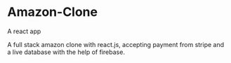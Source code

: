 # Amazon-Clone
A react app

A full stack amazon clone with react.js, accepting payment from stripe and a live database with the help of firebase.
